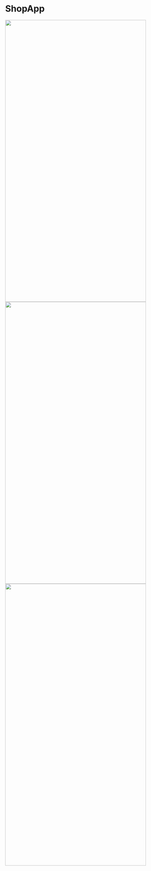 # ShopApp

<img src="https://github.com/homiucdani/ShopApp/assets/109294663/594daf75-7000-4236-9706-786919857357" width="450" height="900" />
<img src="https://github.com/homiucdani/ShopApp/assets/109294663/ff3d0c39-72a5-4e79-ab13-bce18cb00f9b" width="450" height="900" />
<img src="https://github.com/homiucdani/ShopApp/assets/109294663/4897088d-80b6-406f-ab58-95e12340785e" width="450" height="900" />



